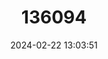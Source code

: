 ---
title: "136094"
category: "Ichthyophis kodaguensis"
draft: false
date: 2024-02-22 13:03:51
languages:
  English: ["Kodagu Striped Ichthyophis"]
---